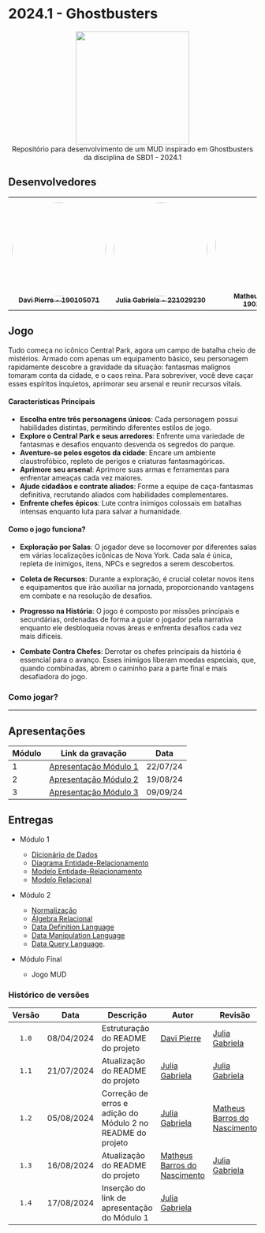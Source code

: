 # 2024.1 - Ghostbusters

<div align="center"> <img src="https://www.hatchwise.com/wp-content/uploads/2023/03/Ghostbusters-Logo-700x394-1.png.webp" height="230" width="auto"/> </div>

<div align="center">Repositório para desenvolvimento de um MUD inspirado em Ghostbusters da disciplina de SBD1 - 2024.1</div>

## Desenvolvedores
<div align = "center">
<table>
  <tr>
    <td align="center"><a href="https://github.com/DaviPierre"><img style="border-radius: 50%;" src="https://github.com/DaviPierre.png" width="190;" alt=""/><br /><sub><b>Davi Pierre - 190105071</b></sub></a><br /><a href="Link git" title="Rocketseat"></a></td>
    <td align="center"><a href="https://github.com/JuliaGabP"><img style="border-radius: 50%;" src="https://github.com/JuliaGabP.png" width="190;" alt=""/><br /><sub><b>Julia Gabriela - 221029230</b></sub></a><br /><a href="Link git" title="Rocketseat"></a></td>
    <td align="center"><a href="https://github.com/Ninja-Haiyai"><img style="border-radius: 50%;" src="https://github.com/Ninja-Haiyai.png" width="190;" alt=""/><br /><sub><b>Matheus Barros - 190126515</b></sub></a><br /><a href="Link git" title="Rocketseat"></a></td>

  </tr>
</table>

</div>



## Jogo

Tudo começa no icônico Central Park, agora um campo de batalha cheio de mistérios. Armado com apenas um equipamento básico, seu personagem rapidamente descobre a gravidade da situação: fantasmas malignos tomaram conta da cidade, e o caos reina. Para sobreviver, você deve caçar esses espíritos inquietos, aprimorar seu arsenal e reunir recursos vitais. 

#### Características Principais

- **Escolha entre três personagens únicos**: Cada personagem possui habilidades distintas, permitindo diferentes estilos de jogo.
- **Explore o Central Park e seus arredores**: Enfrente uma variedade de fantasmas e desafios enquanto desvenda os segredos do parque.
- **Aventure-se pelos esgotos da cidade**: Encare um ambiente claustrofóbico, repleto de perigos e criaturas fantasmagóricas.
- **Aprimore seu arsenal**: Aprimore suas armas e ferramentas para enfrentar ameaças cada vez maiores.
- **Ajude cidadãos e contrate aliados**: Forme a equipe de caça-fantasmas definitiva, recrutando aliados com habilidades complementares.
- **Enfrente chefes épicos**: Lute contra inimigos colossais em batalhas intensas enquanto luta para salvar a humanidade.


#### Como o jogo funciona?

- **Exploração por Salas**: O jogador deve se locomover por diferentes salas em várias localizações icônicas de Nova York. Cada sala é única, repleta de inimigos, itens, NPCs e segredos a serem descobertos.

- **Coleta de Recursos**: Durante a exploração, é crucial coletar novos itens e equipamentos que irão auxiliar na jornada, proporcionando vantagens em combate e na resolução de desafios.

- **Progresso na História**: O jogo é composto por missões principais e secundárias, ordenadas de forma a guiar o jogador pela narrativa enquanto ele desbloqueia novas áreas e enfrenta desafios cada vez mais difíceis.

- **Combate Contra Chefes**: Derrotar os chefes principais da história é essencial para o avanço. Esses inimigos liberam moedas especiais, que, quando combinadas, abrem o caminho para a parte final e mais desafiadora do jogo.




### Como jogar?

---

## Apresentações

| Módulo | Link da gravação                                                                                    | Data       |
| ------ | --------------------------------------------------------------------------------------------------- | ---------- |
| 1      | [Apresentação Módulo 1](https://youtu.be/zVROjzIRNXc)| 22/07/24 |
| 2      | [Apresentação Módulo 2]()| 19/08/24 |
| 3      | [Apresentação Módulo 3]()| 09/09/24 |

## Entregas

- Módulo 1

  - [Dicionário de Dados](https://github.com/SBD1/2024-1---Ghost-Busters/blob/main/docs/Modulo1/DD.md)
  - [Diagrama Entidade-Relacionamento](https://github.com/SBD1/2024-1---Ghost-Busters/blob/main/docs/Modulo1/DER.md)
  - [Modelo Entidade-Relacionamento](https://github.com/SBD1/2024-1---Ghost-Busters/blob/main/docs/Modulo1/MER.md)
  - [Modelo Relacional](https://github.com/SBD1/2024-1---Ghost-Busters/blob/main/docs/Modulo1/MREL.md)

- Módulo 2

  - [Normalização](https://github.com/SBD1/2024-1---Ghost-Busters/tree/main/docs/Modulo2/Normalizacao)
  - [Álgebra Relacional](https://github.com/SBD1/2024-1---Ghost-Busters/blob/main/docs/Modulo2/ALGEBRA_RELACIONAL.md)
  - [Data Definition Language](https://github.com/SBD1/2024-1---Ghost-Busters/blob/main/docs/Modulo2/DDL.sql)
  - [Data Manipulation Language](https://github.com/SBD1/2024-1---Ghost-Busters/blob/main/docs/Modulo2/DML.sql)
  - [Data Query Language](https://github.com/SBD1/2024-1---Ghost-Busters/blob/main/docs/Modulo2/DQL.sql).

- Módulo Final
  - Jogo MUD

### Histórico de versões

| Versão |    Data    | Descrição                                      | Autor                                               | Revisão                                                      |
| :----: | :--------: | ---------------------------------------------- | --------------------------------------------------- | ------------------------------------------------------------ |
| `1.0`  | 08/04/2024 | Estruturação do README do projeto| [Davi Pierre](https://github.com/DaviPierre) |[Julia Gabriela](https://github.com/JuliaGabP)|
| `1.1`  | 21/07/2024 | Atualização do README do projeto| [Julia Gabriela](https://github.com/JuliaGabP) |[Julia Gabriela](https://github.com/JuliaGabP)|
| `1.2`  | 05/08/2024 | Correção de erros e adição do Módulo 2 no README do projeto| [Julia Gabriela](https://github.com/JuliaGabP) |[Matheus Barros do Nascimento](https://github.com/Ninja-Haiyai)|
| `1.3`  | 16/08/2024 | Atualização do README do projeto|[Matheus Barros do Nascimento](https://github.com/Ninja-Haiyai)| [Julia Gabriela](https://github.com/JuliaGabP)|
| `1.4`  | 17/08/2024 | Inserção do link de apresentação do Módulo 1 |[Julia Gabriela](https://github.com/JuliaGabP)|
